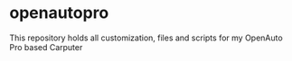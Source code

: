 # openautopro
This repository holds all customization, files and scripts for my OpenAuto Pro based Carputer
